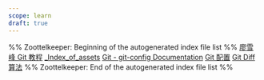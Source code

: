 ```yaml
---
scope: learn
draft: true
---
```

%% Zoottelkeeper: Beginning of the autogenerated index file list  %%
 [廖雪峰 Git 教程](廖雪峰%20Git%20教程.md)
 [_Index_of_assets](10-学习/BACKEND/Git/assets/_Index_of_assets)
 [Git - git-config Documentation](Git%20-%20git-config%20Documentation.md)
 [Git 配置](Git%20配置.md)
 [Git Diff 算法](Git%20Diff%20算法.md)
%% Zoottelkeeper: End of the autogenerated index file list  %%
